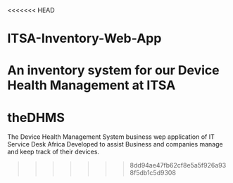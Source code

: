 <<<<<<< HEAD
# ITSA-Inventory-Web-App
An inventory system for our Device Health Management at ITSA
=======
# theDHMS
The Device Health Management System business wep application of IT Service Desk Africa Developed to assist Business and companies manage and keep track of their devices.
>>>>>>> 8dd94ae47fb62cf8e5a5f926a938f5db1c5d9308
